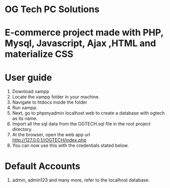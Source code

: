 # OG Tech PC Solutions

# E-commerce project made with PHP, Mysql, Javascript, Ajax ,HTML and materialize CSS

# User guide
1. Download xampp
2. Locate the xampp folder in your machine.
3. Navigate to htdocs inside the folder 
4. Run xampp.
6. Next, go to phpmyadmin localhost web to create a database with ogtech as its name.
7. Import all the sql data from the OGTECH.sql file in the root project directory.
8. At the browser, open the web app url http://127.0.0.1//OGTECH/index.php
8. You can now use this with the credentials stated below.

# Default Accounts
1. admin, admin123
and many more, refer to the localhost database.
